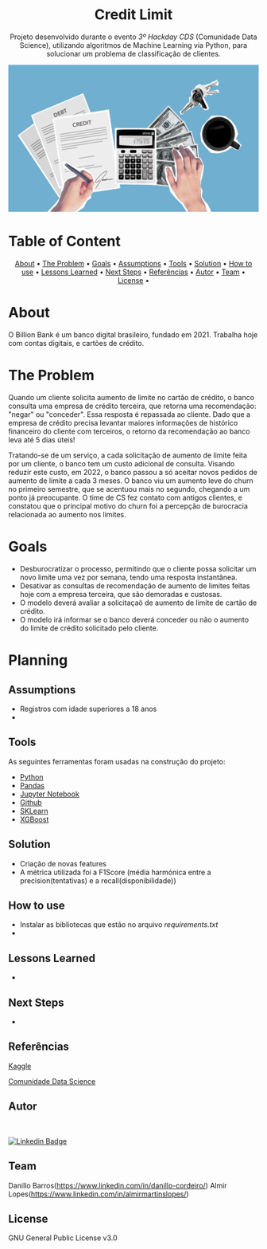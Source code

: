 <h1 align="center">Credit Limit</h1>

<p align="center">Projeto desenvolvido durante o evento <em>3º Hackday CDS</em> (Comunidade Data Science), utilizando algoritmos de Machine Learning via Python, para solucionar um problema de classificação de clientes.</p>

![Getting Started](img/credit_img_readme.jpg)

Table of Content
=================
<p align="center">
 <a href="#about">About</a> •
 <a href="#the-problem">The Problem</a> •
 <a href="#goals">Goals</a> •
 <a href="#assumptions">Assumptions</a> •
 <a href="#tools">Tools</a> • 
 <a href="#solution">Solution</a> • 
 <a href="#how-to-use">How to use</a> • 
 <a href="#lessons-learned">Lessons Learned</a> • 
 <a href="#next-steps">Next Steps</a> • 
 <a href="#referencias">Referências</a> • 
 <a href="#autor">Autor</a> • 
 <a href="#team">Team</a>  • 
 <a href="#license">License</a> • 
</p>

# About 

O Billion Bank é um banco digital brasileiro, fundado em 2021. Trabalha hoje com contas digitais, e cartões de crédito. 

# The Problem

Quando um cliente solicita aumento de limite no cartão de crédito, o banco consulta uma empresa de crédito terceira, que retorna uma recomendação: "negar" ou "conceder". Essa resposta é repassada ao cliente. Dado que a empresa de crédito precisa levantar maiores informações de histórico financeiro do cliente com terceiros, o retorno da recomendação ao banco leva até 5 dias úteis!

Tratando-se de um serviço, a cada solicitação de aumento de limite feita por um cliente, o banco tem um custo adicional de consulta. Visando reduzir este custo, em 2022, o banco passou a só aceitar novos pedidos de aumento de limite a cada 3 meses. O banco viu um aumento leve do churn no primeiro semestre, que se acentuou mais no segundo, chegando a um ponto já preocupante. O time de CS fez contato com antigos clientes, e constatou que o principal motivo do churn foi a percepção de burocracia relacionada ao aumento nos limites.

# Goals

- Desburocratizar o processo, permitindo que o cliente possa solicitar um novo limite uma vez por semana, tendo uma resposta instantânea.
- Desativar as consultas de recomendação de aumento de limites feitas hoje com a empresa terceira, que são demoradas e custosas.
- O modelo deverá avaliar a solicitaçaõ de aumento de limite de cartão de crédito.
- O modelo irá informar se o banco deverá conceder ou não o aumento do limite de crédito solicitado pelo cliente.

# Planning

## Assumptions

- Registros com idade superiores a 18 anos
- 

## Tools

As seguintes ferramentas foram usadas na construção do projeto:

- [Python](https://www.python.org/)
- [Pandas](https://pandas.pydata.org/)
- [Jupyter Notebook](https://jupyter.org/)
- [Github](https://github.com/)
- [SKLearn](https://scikit-learn.org/stable/)
- [XGBoost](https://xgboost.readthedocs.io/en/stable/)

## Solution

- Criação de novas features
- A métrica utilizada foi a F1Score (média harmónica entre a precision(tentativas) e a recall(disponibilidade))




## How to use

+ Instalar as bibliotecas que estão no arquivo <em>requirements.txt</em>
+ 




## Lessons Learned

- 


## Next Steps

+



## Referências

[Kaggle](https://www.kaggle.com/competitions/cdshackdays3)

[Comunidade Data Science](https://www.comunidadedatascience.com/)


## Autor

<img style="border-radius: 50%;" src="https://avatars.githubusercontent.com/u/41192466?v=4" width="100px;" alt=""/>

[![Linkedin Badge](https://img.shields.io/badge/-MarcioBouhid-blue?style=flat-square&logo=Linkedin&logoColor=white&link=https://www.linkedin.com/in/marciobouhid/)](https://www.linkedin.com/in/marciobouhid/) 


## Team

Danillo Barros(https://www.linkedin.com/in/danillo-cordeiro/)
Almir Lopes(https://www.linkedin.com/in/almirmartinslopes/)


## License

GNU General Public License v3.0

